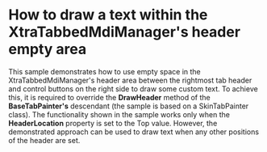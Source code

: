 # How to draw a text within the XtraTabbedMdiManager's header empty area


<p>This sample demonstrates how to use empty space in the XtraTabbedMdiManager's header area between the rightmost tab header and control buttons on the right side to draw some custom text. To achieve this, it is required to override the <strong>DrawHeader</strong> method of the <strong>BaseTabPainter's</strong> descendant (the sample is based on a SkinTabPainter class). The functionality shown in the sample works only when the <strong>HeaderLocation</strong> property is set to the Top value. However, the demonstrated approach can be used to draw text when any other positions of the header are set.</p>

<br/>


